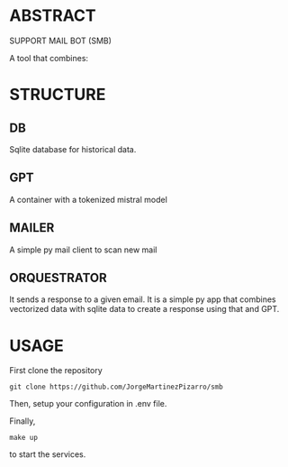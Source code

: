 # ABSTRACT

SUPPORT MAIL BOT (SMB)

A tool that combines:

# STRUCTURE

## DB

Sqlite database for historical data.
## GPT 

A container with a tokenized mistral model

## MAILER 

A simple py mail client to scan new mail

## ORQUESTRATOR

It sends a response to a given email. It is a simple py app that combines vectorized data with sqlite data to create a response using that and GPT. 

# USAGE

First clone the repository

```
git clone https://github.com/JorgeMartinezPizarro/smb

```

Then, setup your configuration in .env file. 

Finally,

```
make up
```

to start the services.